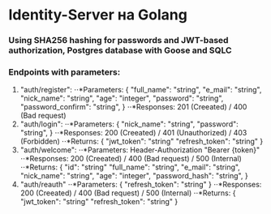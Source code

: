 # Identity-Server на Golang
### Using SHA256 hashing for passwords and JWT-based authorization, Postgres database with Goose and SQLC
### Endpoints with parameters:
1. "auth/register":
⋅⋅*Parameters:
  {
    "full_name":        "string",
    "e_mail":           "string",
    "nick_name":        "string",
    "age":              "integer",
    "password":         "string",
    "password_confirm": "string",
  }
 ⋅⋅*Responses: 201 (Creeated) / 400 (Bad request)
2. "auth/login":
⋅⋅*Parameters:
  {
    "nick_name":        "string",
    "password":         "string",
  }
⋅⋅*Responses: 200 (Creeated) / 401 (Unauthorized) / 403 (Forbidden)
⋅⋅*Returns:
  {
     "jwt_token":     "string"
     "refresh_token": "string"
  }
3. "auth/welcome":
   ⋅⋅*Parameters: Header-Authorization "Bearer {token}"
   ⋅⋅*Responses: 200 (Creeated) / 400 (Bad request) / 500 (Internal)
   ⋅⋅*Returns:
  {
   "id":                     "string"
   "full_name":              "string",
    "e_mail":                "string",
    "nick_name":             "string",
    "age":                   "integer",
    "password_hash":         "string",
}
4. "auth/reauth"
   ⋅⋅*Parameters:
  {
    "refresh_token": "string"
  }
   ⋅⋅*Responses: 200 (Creeated) / 400 (Bad request) / 500 (Internal)
   ⋅⋅*Returns:
  {
     "jwt_token":     "string"
     "refresh_token": "string"
  }
